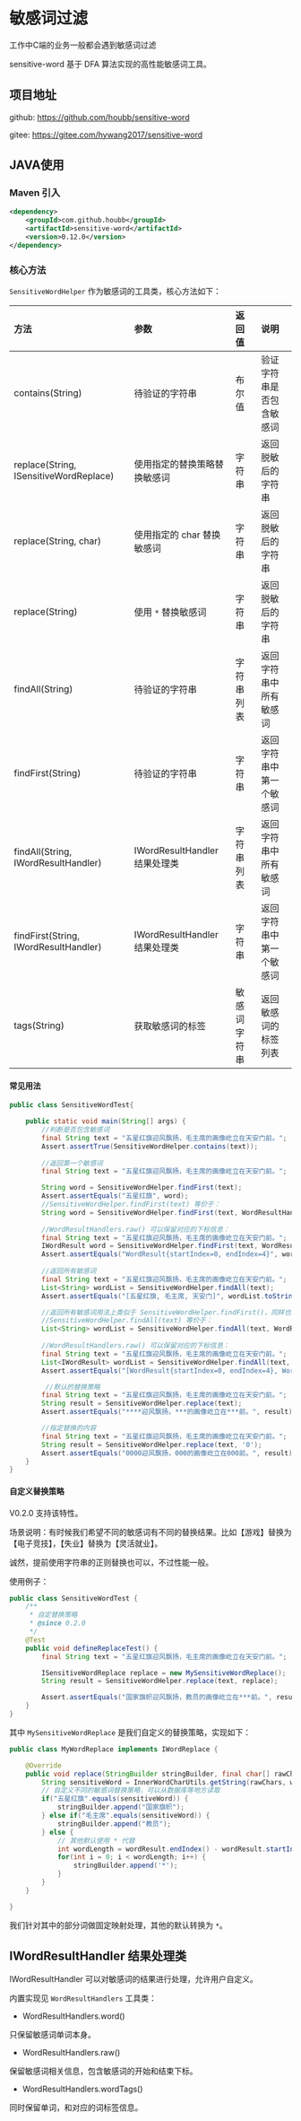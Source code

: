 # 敏感词过滤
工作中C端的业务一般都会遇到敏感词过滤 

sensitive-word 基于 DFA 算法实现的高性能敏感词工具。

## 项目地址

github: https://github.com/houbb/sensitive-word

gitee: https://gitee.com/hywang2017/sensitive-word


## JAVA使用
###  Maven 引入

```xml
<dependency>
    <groupId>com.github.houbb</groupId>
    <artifactId>sensitive-word</artifactId>
    <version>0.12.0</version>
</dependency>
```

### 核心方法

`SensitiveWordHelper` 作为敏感词的工具类，核心方法如下：

| 方法                                     | 参数                       | 返回值    | 说明           |
|:---------------------------------------|:-------------------------|:-------|:-------------|
| contains(String)                       | 待验证的字符串                  | 布尔值    | 验证字符串是否包含敏感词 |
| replace(String, ISensitiveWordReplace) | 使用指定的替换策略替换敏感词           | 字符串    | 返回脱敏后的字符串    |
| replace(String, char)                  | 使用指定的 char 替换敏感词         | 字符串    | 返回脱敏后的字符串    |
| replace(String)                        | 使用 `*` 替换敏感词             | 字符串    | 返回脱敏后的字符串    |
| findAll(String)                        | 待验证的字符串                  | 字符串列表  | 返回字符串中所有敏感词  |
| findFirst(String)                      | 待验证的字符串                  | 字符串    | 返回字符串中第一个敏感词 |
| findAll(String, IWordResultHandler)    | IWordResultHandler 结果处理类 | 字符串列表  | 返回字符串中所有敏感词  |
| findFirst(String, IWordResultHandler)  | IWordResultHandler 结果处理类 | 字符串    | 返回字符串中第一个敏感词 |
| tags(String)       | 获取敏感词的标签                 | 敏感词字符串 | 返回敏感词的标签列表   |

 
#### 常见用法
```java 
public class SensitiveWordTest{

    public static void main(String[] args) {
        //判断是否包含敏感词
        final String text = "五星红旗迎风飘扬，毛主席的画像屹立在天安门前。"; 
        Assert.assertTrue(SensitiveWordHelper.contains(text));
        
        //返回第一个敏感词
        final String text = "五星红旗迎风飘扬，毛主席的画像屹立在天安门前。";

        String word = SensitiveWordHelper.findFirst(text);
        Assert.assertEquals("五星红旗", word);
        //SensitiveWordHelper.findFirst(text) 等价于：
        String word = SensitiveWordHelper.findFirst(text, WordResultHandlers.word());
        
        //WordResultHandlers.raw() 可以保留对应的下标信息：
        final String text = "五星红旗迎风飘扬，毛主席的画像屹立在天安门前。"; 
        IWordResult word = SensitiveWordHelper.findFirst(text, WordResultHandlers.raw());
        Assert.assertEquals("WordResult{startIndex=0, endIndex=4}", word.toString());
        
        //返回所有敏感词
        final String text = "五星红旗迎风飘扬，毛主席的画像屹立在天安门前。"; 
        List<String> wordList = SensitiveWordHelper.findAll(text);
        Assert.assertEquals("[五星红旗, 毛主席, 天安门]", wordList.toString());

        //返回所有敏感词用法上类似于 SensitiveWordHelper.findFirst()，同样也支持指定结果处理类。
        //SensitiveWordHelper.findAll(text) 等价于：
        List<String> wordList = SensitiveWordHelper.findAll(text, WordResultHandlers.word());
        
        //WordResultHandlers.raw() 可以保留对应的下标信息：
        final String text = "五星红旗迎风飘扬，毛主席的画像屹立在天安门前。"; 
        List<IWordResult> wordList = SensitiveWordHelper.findAll(text, WordResultHandlers.raw());
        Assert.assertEquals("[WordResult{startIndex=0, endIndex=4}, WordResult{startIndex=9, endIndex=12}, WordResult{startIndex=18, endIndex=21}]", wordList.toString());

         //默认的替换策略
        final String text = "五星红旗迎风飘扬，毛主席的画像屹立在天安门前。";
        String result = SensitiveWordHelper.replace(text);
        Assert.assertEquals("****迎风飘扬，***的画像屹立在***前。", result);

        //指定替换的内容
        final String text = "五星红旗迎风飘扬，毛主席的画像屹立在天安门前。";
        String result = SensitiveWordHelper.replace(text, '0');
        Assert.assertEquals("0000迎风飘扬，000的画像屹立在000前。", result);
    }
}

``` 
  
#### 自定义替换策略

V0.2.0 支持该特性。

场景说明：有时候我们希望不同的敏感词有不同的替换结果。比如【游戏】替换为【电子竞技】，【失业】替换为【灵活就业】。

诚然，提前使用字符串的正则替换也可以，不过性能一般。

使用例子：

```java
public class SensitiveWordTest {
    /**
     * 自定替换策略
     * @since 0.2.0
     */
    @Test
    public void defineReplaceTest() {
        final String text = "五星红旗迎风飘扬，毛主席的画像屹立在天安门前。";

        ISensitiveWordReplace replace = new MySensitiveWordReplace();
        String result = SensitiveWordHelper.replace(text, replace);

        Assert.assertEquals("国家旗帜迎风飘扬，教员的画像屹立在***前。", result);
    }
}
```

其中 `MySensitiveWordReplace` 是我们自定义的替换策略，实现如下：

```java
public class MyWordReplace implements IWordReplace {

    @Override
    public void replace(StringBuilder stringBuilder, final char[] rawChars, IWordResult wordResult, IWordContext wordContext) {
        String sensitiveWord = InnerWordCharUtils.getString(rawChars, wordResult);
        // 自定义不同的敏感词替换策略，可以从数据库等地方读取
        if("五星红旗".equals(sensitiveWord)) {
            stringBuilder.append("国家旗帜");
        } else if("毛主席".equals(sensitiveWord)) {
            stringBuilder.append("教员");
        } else {
            // 其他默认使用 * 代替
            int wordLength = wordResult.endIndex() - wordResult.startIndex();
            for(int i = 0; i < wordLength; i++) {
                stringBuilder.append('*');
            }
        }
    }

}
```

我们针对其中的部分词做固定映射处理，其他的默认转换为 `*`。

## IWordResultHandler 结果处理类

IWordResultHandler 可以对敏感词的结果进行处理，允许用户自定义。

内置实现见 `WordResultHandlers` 工具类：

- WordResultHandlers.word()

只保留敏感词单词本身。

- WordResultHandlers.raw()

保留敏感词相关信息，包含敏感词的开始和结束下标。

- WordResultHandlers.wordTags()

同时保留单词，和对应的词标签信息。
